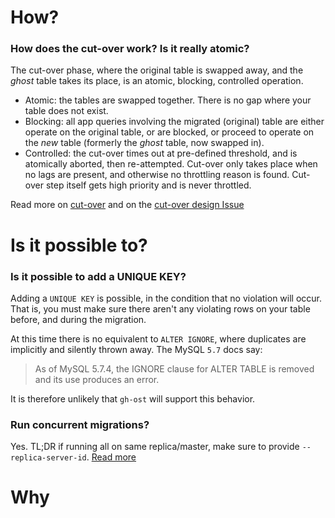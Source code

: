 # How?

### How does the cut-over work? Is it really atomic?

The cut-over phase, where the original table is swapped away, and the _ghost_ table takes its place, is an atomic, blocking, controlled operation.

- Atomic: the tables are swapped together. There is no gap where your table does not exist.
- Blocking: all app queries involving the migrated (original) table are either operate on the original table, or are blocked, or proceed to operate on the _new_ table (formerly the _ghost_ table, now swapped in).
- Controlled: the cut-over times out at pre-defined threshold, and is atomically aborted, then re-attempted. Cut-over only takes place when no lags are present, and otherwise no throttling reason is found. Cut-over step itself gets high priority and is never throttled.

Read more on [cut-over](cut-over.md) and on the [cut-over design Issue](https://github.com/github/gh-ost/issues/82)


# Is it possible to?

### Is it possible to add a UNIQUE KEY?

Adding a `UNIQUE KEY` is possible, in the condition that no violation will occur. That is, you must make sure there aren't any violating rows on your table before, and during the migration.

At this time there is no equivalent to `ALTER IGNORE`, where duplicates are implicitly and silently thrown away. The MySQL `5.7` docs say:

> As of MySQL 5.7.4, the IGNORE clause for ALTER TABLE is removed and its use produces an error.

It is therefore unlikely that `gh-ost` will support this behavior.

### Run concurrent migrations?

Yes. TL;DR if running all on same replica/master, make sure to provide `--replica-server-id`. [Read more](cheatsheet.md#concurrent-migrations)

# Why
